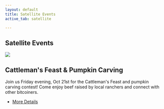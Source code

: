 ```yaml
---
layout: default
title: Satellite Events
active_tab: satellite

---
```


<h2>Satellite Events</h2>
<div class="white-divider-mid"></div>

<article>
    <div class="color-image"><img src="/assets/img/pic2.jpg" /></div>
    <a id="beef-initiative-dinner-pumpkin-carving" />
    <h2>Cattleman's Feast & Pumpkin Carving</h2>
    <div class="white-divider"><div></div></div>
    <!-- <div class="details"><div>
        October 21st, 2022 &nbsp;&nbsp;&nbsp; 7pm-10pm &nbsp;&nbsp;&nbsp; <span>Lenny Boy Brewing</span>
    </div></div> -->
    <p>Join us Friday evening, Oct 21st for the Cattleman's Feast and pumpkin carving contest! Come enjoy beef raised by local ranchers and connect with other bitcoiners.</p>
    <ul class="buy-links">
        <li><a href="/beef-initiative-dinner-pumpkin-carving" class="orange-pill-btn">More Details</a></li>
        <!-- <li><a href="/tickets" class="orange-pill-btn">Buy Tickets</a></li> -->
    </ul>
</article>
